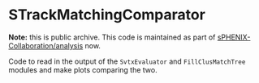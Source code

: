 # STrackMatchingComparator

**Note:** this is public archive. This code is maintained as part of [sPHENIX-Collaboration/analysis](https://github.com/sPHENIX-Collaboration/analysis) now.

Code to read in the output of the `SvtxEvaluator` and `FillClusMatchTree` modules and make plots comparing the two.
